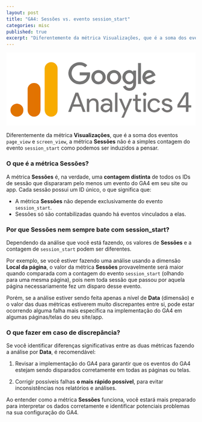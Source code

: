 ```yaml
---
layout: post
title: "GA4: Sessões vs. evento session_start"
categories: misc
published: true
excerpt: "Diferentemente da métrica Visualizações, que é a soma dos eventos page_view e screen_view, a métrica Sessões não é a simples contagem do evento session_start."
---
```


![Google Analytics 4 (GA4) logo](/imagens/Logo_Google_Analytics_02_1920x1080-1024x576.webp)

Diferentemente da métrica **Visualizações**, que é a soma dos eventos `page_view` e `screen_view`, a métrica **Sessões** não é a simples contagem do evento `session_start` como podemos ser induzidos a pensar.

### O que é a métrica Sessões?

A métrica **Sessões** é, na verdade, uma **contagem distinta** de todos os IDs de sessão que dispararam pelo menos um evento do GA4 em seu site ou app. Cada sessão possui um ID único, o que significa que:

- A métrica **Sessões** não depende exclusivamente do evento `session_start`.
- Sessões só são contabilizadas quando há eventos vinculados a elas.

### Por que Sessões nem sempre bate com session_start?

Dependendo da análise que você está fazendo, os valores de **Sessões** e a contagem de `session_start` podem ser diferentes.

Por exemplo, se você estiver fazendo uma análise usando a dimensão **Local da página**, o valor da métrica **Sessões** provavelmente será maior quando comparada com a contagem do evento `session_start` (olhando para uma mesma página), pois nem toda sessão que passou por aquela página necessariamente fez um disparo desse evento.

Porém, se a análise estiver sendo feita apenas a nível de **Data** (dimensão) e o valor das duas métricas estiverem muito discrepantes entre si, pode estar ocorrendo alguma falha mais específica na implementação do GA4 em algumas páginas/telas do seu site/app.

### O que fazer em caso de discrepância?

Se você identificar diferenças significativas entre as duas métricas fazendo a análise por **Data**, é recomendável:  

1. Revisar a implementação do GA4 para garantir que os eventos do GA4 estejam sendo disparados corretamente em todas as páginas ou telas.

2. Corrigir possíveis falhas **o mais rápido possível**, para evitar inconsistências nos relatórios e análises.

Ao entender como a métrica **Sessões** funciona, você estará mais preparado para interpretar os dados corretamente e identificar potenciais problemas na sua configuração do GA4.